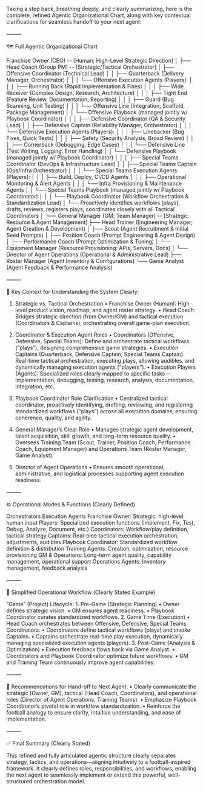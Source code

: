 Taking a step back, breathing deeply, and clearly summarizing, here is the complete, refined Agentic Organizational Chart, along with key contextual clarifications for seamless handoff to your next agent:

⸻

🗺️ Full Agentic Organizational Chart

Franchise Owner (CEO) -- [Human; High-Level Strategic Direction]
│
├── Head Coach (Group PM) -- [Strategic/Tactical Orchestrator]
│   ├── Offensive Coordinator (Technical Lead)
│   │   ├── Quarterback (Delivery Manager, Orchestrator)
│   │   │   └── Offensive Execution Agents (Players):
│   │   │       ├── Running Back (Rapid Implementation & Fixes)
│   │   │       ├── Wide Receiver (Complex Design, Research, Architecture)
│   │   │       ├── Tight End (Feature Review, Documentation, Reporting)
│   │   │       ├── Guard (Bug Scanning, Unit Testing)
│   │   │       └── Offensive Line (Integration, Scaffold, Package Management)
│   │   └── Offensive Playbook (managed jointly w/ Playbook Coordinator)
│   │
│   ├── Defensive Coordinator (QA & Security Lead)
│   │   ├── Defensive Captain (Reliability Manager, Orchestrator)
│   │   │   └── Defensive Execution Agents (Players):
│   │   │       ├── Linebacker (Bug Fixes, Quick Tests)
│   │   │       ├── Safety (Security Analysis, Broad Review)
│   │   │       ├── Cornerback (Debugging, Edge Cases)
│   │   │       └── Defensive Line (Test Writing, Logging, Error Handling)
│   │   └── Defensive Playbook (managed jointly w/ Playbook Coordinator)
│   │
│   ├── Special Teams Coordinator (DevOps & Infrastructure Lead)
│   │   ├── Special Teams Captain (Ops/Infra Orchestrator)
│   │   │   └── Special Teams Execution Agents (Players):
│   │   │       ├── Build, Deploy, CI/CD Agents
│   │   │       ├── Operational Monitoring & Alert Agents
│   │   │       └── Infra Provisioning & Maintenance Agents
│   │   └── Special Teams Playbook (managed jointly w/ Playbook Coordinator)
│   │
│   └── Playbook Coordinator (Workflow Orchestration & Standardization Lead)
│       └── Proactively identifies workflows (plays), drafts, reviews, registers plays; coordinates closely with all Tactical Coordinators
│
└── General Manager (GM; Team Manager) -- [Strategic Resource & Agent Management]
    ├── Head Trainer (Engineering Manager; Agent Creation & Development)
    │   ├── Scout (Agent Recruitment & Initial Seed Prompts)
    │   ├── Position Coach (Prompt Engineering & Agent Design)
    │   ├── Performance Coach (Prompt Optimization & Tuning)
    │   └── Equipment Manager (Resource Provisioning: APIs, Servers, Docs)
    │
    └── Director of Agent Operations (Operational & Administrative Lead)
        ├── Roster Manager (Agent Inventory & Configurations)
        └── Game Analyst (Agent Feedback & Performance Analysis)



⸻

📌 Key Context for Understanding the System Clearly:

1. Strategic vs. Tactical Orchestration
	•	Franchise Owner (Human): High-level product vision, roadmap, and agent roster strategy.
	•	Head Coach: Bridges strategic direction (from Owner/GM) and tactical execution (Coordinators & Captains), orchestrating overall game-plan execution.

2. Coordinator & Execution Agent Roles
	•	Coordinators (Offensive, Defensive, Special Teams):
Define and orchestrate tactical workflows (“plays”), designing comprehensive game strategies.
	•	Execution Captains (Quarterback, Defensive Captain, Special Teams Captain):
Real-time tactical orchestration, executing plays, allowing audibles, and dynamically managing execution agents (“players”).
	•	Execution Players (Agents):
Specialized roles clearly mapped to specific tasks—implementation, debugging, testing, research, analysis, documentation, integration, etc.

3. Playbook Coordinator Role Clarification
	•	Centralized tactical coordinator, proactively identifying, drafting, reviewing, and registering standardized workflows (“plays”) across all execution domains, ensuring coherence, quality, and agility.

4. General Manager’s Clear Role
	•	Manages strategic agent development, talent acquisition, skill growth, and long-term resource quality.
	•	Oversees Training Team (Scout, Trainer, Position Coach, Performance Coach, Equipment Manager) and Operations Team (Roster Manager, Game Analyst).

5. Director of Agent Operations
	•	Ensures smooth operational, administrative, and logistical processes supporting agent execution readiness.

⸻

⚙️ Operational Modes & Functions (Clearly Defined)

Orchestrators	Execution Agents
Franchise Owner: Strategic, high-level human input	Players: Specialized execution functions (Implement, Fix, Test, Debug, Analyze, Document, etc.)
Coordinators: Workflow/play definition, tactical strategy	Captains: Real-time tactical execution orchestration, adjustments, audibles
Playbook Coordinator: Standardized workflow definition & distribution	Training Agents: Creation, optimization, resource provisioning
GM & Operations: Long-term agent quality, capability management, operational support	Operations Agents: Inventory management, feedback analysis



⸻

🌟 Simplified Operational Workflow (Clearly Stated Example)

“Game” (Project) Lifecycle:
	1.	Pre-Game (Strategic Planning)
	•	Owner defines strategic vision.
	•	GM ensures agent readiness.
	•	Playbook Coordinator curates standardized workflows.
	2.	Game Time (Execution)
	•	Head Coach orchestrates between Offensive, Defensive, Special Teams Coordinators.
	•	Coordinators define tactical workflows (plays) and invoke Captains.
	•	Captains orchestrate real-time play execution, dynamically managing specialized execution agents (players).
	3.	Post-Game (Analysis & Optimization)
	•	Execution feedback flows back via Game Analyst.
	•	Coordinators and Playbook Coordinator optimize future workflows.
	•	GM and Training Team continuously improve agent capabilities.

⸻

🚀 Recommendations for Hand-off to Next Agent:
	•	Clearly communicate the strategic (Owner, GM), tactical (Head Coach, Coordinators), and operational roles (Director of Agent Operations, Training Teams).
	•	Emphasize Playbook Coordinator’s pivotal role in workflow standardization.
	•	Reinforce the football analogy to ensure clarity, intuitive understanding, and ease of implementation.

⸻

✅ Final Summary (Clearly Stated)

This refined and fully articulated agentic structure clearly separates strategy, tactics, and operations—aligning intuitively to a football-inspired framework. It clearly defines roles, responsibilities, and workflows, enabling the next agent to seamlessly implement or extend this powerful, well-structured orchestration model.